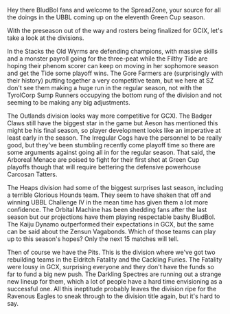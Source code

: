 Hey there BludBol fans and welcome to the SpreadZone, your source for all the doings in the UBBL coming up on the eleventh Green Cup season.

With the preseason out of the way and rosters being finalized for GCIX, let's take a look at the divisions.

In the Stacks the Old Wyrms are defending champions, with massive skills and a monster payroll going for the three-peat while the Filthy Tide are hoping their phenom scorer can keep on moving in her sophomore season and get the Tide some playoff wins. The Gore Farmers are (surprisingly with their history) putting together a very competitive team, but we here at SZ don't see them making a huge run in the regular season, not with the TyrolCorp Sump Runners occupying the bottom rung of the division and not seeming to be making any big adjustments.

The Outlands division looks way more competitive for GCXI. The Badger Claws still have the biggest star in the game but Aeson has mentioned this might be his final season, so player development looks like an imperative at least early in the season. The Irregular Cogs have the personnel to be really good, but they've been stumbling recently come playoff time so there are some arguments against going all in for the regular season. That said, the Arboreal Menace are poised to fight for their first shot at Green Cup playoffs though that will require bettering the defensive powerhouse Carcosan Tatters.

The Heaps division had some of the biggest surprises last season, including a terrible Glorious Hounds team. They seem to have shaken that off and winning UBBL Challenge IV in the mean time has given them a lot more confidence. The Orbital Machine has been shedding fans after the last season but our projections have them playing respectable bashy BludBol. The Kaiju Dynamo outperformed their expectations in GCX, but the same can be said about the Zensun Vagabonds. Which of those teams can play up to this season's hopes? Only the next 15 matches will tell.

Then of course we have the Pits. This is the division where we've got two rebuilding teams in the Eldritch Fatality and the Cackling Furies. The Fatality were lousy in GCX, surprising everyone and they don't have the funds so far to fund a big new push. The Darkling Spectres are running out a strange new lineup for them, which a lot of people have a hard time envisioning as a successful one. All this ineptitude probably leaves the division ripe for the Ravenous Eagles to sneak through to the division title again, but it's hard to say.